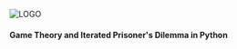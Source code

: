 ![LOGO](https://d1z75bzl1vljy2.cloudfront.net/img/gp-logo.png)

#### Game Theory and Iterated Prisoner's Dilemma in Python

